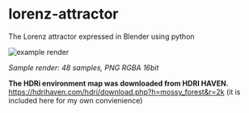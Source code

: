# lorenz-attractor
The Lorenz attractor expressed in Blender using python



![example render](/home/bruce/Projects/github/lorenz-attractor/images/sample-01-rgba-16bit-48samples.png)

*Sample render: 48 samples, PNG RGBA 16bit* 

**The HDRi environment map was downloaded from HDRI HAVEN.**
https://hdrihaven.com/hdri/download.php?h=mossy_forest&r=2k
(it is included here for my own convienience)



